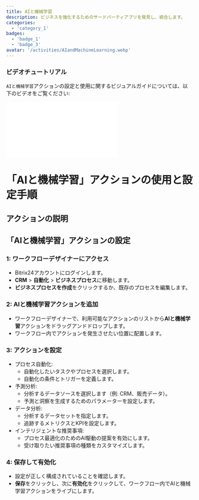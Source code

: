 ```yaml
---
title: AIと機械学習
description: ビジネスを強化するためのサードパーティアプリを発見し、統合します。
categories: 
  - 'category_1'
badges: 
  - 'badge_1'
  - 'badge_3'
avatar: '/activities/AIandMachineLearning.webp'
---
```

### ビデオチュートリアル

`AIと機械学習`アクションの設定と使用に関するビジュアルガイドについては、以下のビデオをご覧ください:

<iframe
  class="aspect-video w-full my-6 rounded shadow-md"
  src="//www.youtube.com/embed/OyzJd8BcTfY?feature=oembed&rel=0"
  frameborder="0"
  allow="accelerometer; autoplay; encrypted-media; gyroscope"
  allowfullscreen>
</iframe>

# 「AIと機械学習」アクションの使用と設定手順

## アクションの説明

## **「AIと機械学習」アクションの設定**

### 1: ワークフローデザイナーにアクセス
- Bitrix24アカウントにログインします。
- **CRM** > **自動化** > **ビジネスプロセス**に移動します。
- **ビジネスプロセスを作成**をクリックするか、既存のプロセスを編集します。

### 2: AIと機械学習アクションを追加
- ワークフローデザイナーで、利用可能なアクションのリストから**AIと機械学習**アクションをドラッグアンドドロップします。
- ワークフロー内でアクションを発生させたい位置に配置します。

### 3: アクションを設定
- プロセス自動化:
  - 自動化したいタスクやプロセスを選択します。
  - 自動化の条件とトリガーを定義します。
- 予測分析:
  - 分析するデータソースを選択します（例: CRM、販売データ）。
  - 予測と洞察を生成するためのパラメーターを設定します。
- データ分析:
  - 分析するデータセットを指定します。
  - 追跡するメトリクスとKPIを設定します。
- インテリジェントな推奨事項:
  - プロセス最適化のためのAI駆動の提案を有効にします。
  - 受け取りたい推奨事項の種類をカスタマイズします。

### 4: 保存して有効化
- 設定が正しく構成されていることを確認します。
- **保存**をクリックし、次に**有効化**をクリックして、ワークフロー内でAIと機械学習アクションをライブにします。